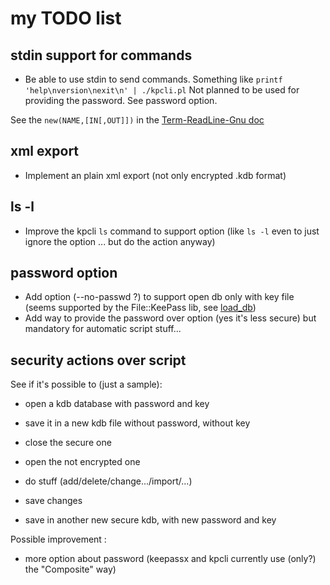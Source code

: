 # my TODO list

## stdin support for commands

* Be able to use stdin to send commands. Something like `printf 'help\nversion\nexit\n' | ./kpcli.pl`
  Not planned to be used for providing the password. See password option.

See the `new(NAME,[IN[,OUT]])` in the [Term-ReadLine-Gnu doc](http://search.cpan.org/~hayashi/Term-ReadLine-Gnu-1.26/Gnu.pm#Standard_Methods)

## xml export

* Implement an plain xml export (not only encrypted .kdb format)

## ls -l

* Improve the kpcli `ls` command to support option (like `ls -l` even to just ignore the option ... but do the action anyway)

## password option

* Add option (--no-passwd ?) to support open db only with key file (seems supported by the File::KeePass lib, see [load_db](https://metacpan.org/pod/File::KeePass#load_db))
* Add way to provide the password over option (yes it's less secure) but mandatory for automatic script stuff...

## security actions over script

See if it's possible to (just a sample):
* open a kdb database with password and key
* save it in a new kdb file without password, without key
* close the secure one

* open the not encrypted one
* do stuff (add/delete/change.../import/...)
* save changes

* save in another new secure kdb, with new password and key


Possible improvement :
* more option about password (keepassx and kpcli currently use (only?) the "Composite" way)

